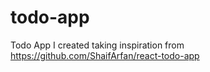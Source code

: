 # todo-app

Todo App I created taking inspiration from https://github.com/ShaifArfan/react-todo-app
